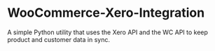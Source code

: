 # WooCommerce-Xero-Integration
A simple Python utility that uses the Xero API and the WC API to keep product and customer data in sync.
